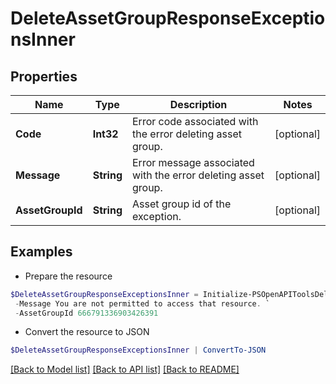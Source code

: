 # DeleteAssetGroupResponseExceptionsInner
## Properties

Name | Type | Description | Notes
------------ | ------------- | ------------- | -------------
**Code** | **Int32** | Error code associated with the error deleting asset group. | [optional] 
**Message** | **String** | Error message associated with the error deleting asset group. | [optional] 
**AssetGroupId** | **String** | Asset group id of the exception. | [optional] 

## Examples

- Prepare the resource
```powershell
$DeleteAssetGroupResponseExceptionsInner = Initialize-PSOpenAPIToolsDeleteAssetGroupResponseExceptionsInner  -Code 29 `
 -Message You are not permitted to access that resource. `
 -AssetGroupId 666791336903426391
```

- Convert the resource to JSON
```powershell
$DeleteAssetGroupResponseExceptionsInner | ConvertTo-JSON
```

[[Back to Model list]](../README.md#documentation-for-models) [[Back to API list]](../README.md#documentation-for-api-endpoints) [[Back to README]](../README.md)

